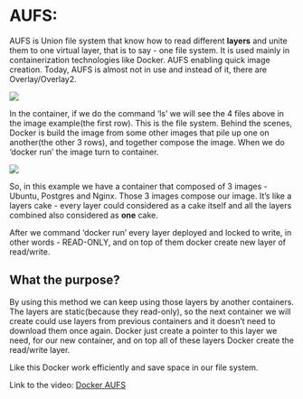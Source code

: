 # AUFS:

AUFS is Union file system that know how to read different **layers** and unite them to one 
virtual layer, that is to say - one file system. 
It is used mainly in containerization technologies like Docker. 
AUFS enabling quick image creation.
Today, AUFS is almost not in use and instead of it, there are Overlay/Overlay2.

![](/resources/images/aufs-example.png)

In the container, if we do the command ‘ls’ we will see the 4 files above in the 
image example(the first row). This is the file system. 
Behind the scenes, Docker is build the image from some other images that pile up 
one on another(the other 3 rows), and together compose the image. 
When we do ‘docker run’ the image turn to container.

![](/resources/images/image-example.png)

So, in this example we have a container that composed of 3 images - Ubuntu, Postgres and Nginx. 
Those 3 images compose our image. It’s like a layers cake - every layer could considered as a cake 
itself and all the layers combined also considered as **one** cake.

After we command ‘docker run’ every layer deployed and locked to write, in other words - READ-ONLY, 
and on top of them docker create new layer of read/write. 

## What the purpose?
By using this method we can keep using those layers by another containers. 
The layers are static(because they read-only), so the next container we will create could use layers 
from previous containers and it doesn’t need to download them once again. 
Docker just create a pointer to this layer we need, for our new container, 
and on top all of these layers Docker create the read/write layer.

Like this Docker work efficiently and save space in our file system.

Link to the video: [Docker AUFS](https://www.youtube.com/watch?v=wuC2NsA_Syk)





